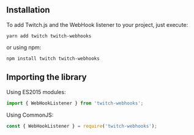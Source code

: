 ## Installation

To add Twitch.js and the WebHook listener to your project, just execute:

	yarn add twitch twitch-webhooks

or using npm:

	npm install twitch twitch-webhooks

## Importing the library

Using ES2015 modules:

```typescript
import { WebHookListener } from 'twitch-webhooks';
```

Using CommonJS:

```typescript
const { WebHookListener } = require('twitch-webhooks');
```

